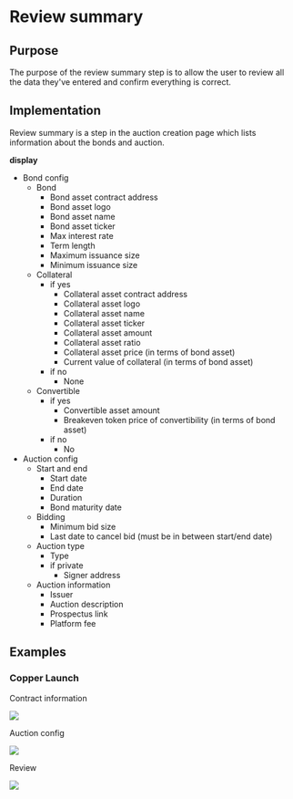 # Review summary

## Purpose

The purpose of the review summary step is to allow the user to review all the data they've entered and confirm everything is correct.

## Implementation

Review summary is a step in the auction creation page which lists information about the bonds and auction.

**display**

* Bond config
  * Bond
    * Bond asset contract address
    * Bond asset logo
    * Bond asset name
    * Bond asset ticker
    * Max interest rate
    * Term length
    * Maximum issuance size
    * Minimum issuance size
  * Collateral
    * if yes
      * Collateral asset contract address
      * Collateral asset logo
      * Collateral asset name
      * Collateral asset ticker
      * Collateral asset amount
      * Collateral asset ratio
      * Collateral asset price (in terms of bond asset)
      * Current value of collateral (in terms of bond asset)
    * if no
      * None
  * Convertible
    * if yes
      * Convertible asset amount
      * Breakeven token price of convertibility (in terms of bond asset)
    * if no
      * No
* Auction config
  * Start and end
    * Start date
    * End date
    * Duration
    * Bond maturity date
  * Bidding
    * Minimum bid size
    * Last date to cancel bid (must be in between start/end date)
  * Auction type
    * Type
    * if private
      * Signer address
  * Auction information
    * Issuer
    * Auction description
    * Prospectus link
    * Platform fee

## Examples

### Copper Launch

Contract information

![](../../../../../spec/assets/copper/token\_information.png)

Auction config

![](../../../../../spec/assets/copper/bond\_config.png)

Review

![](../../../../../spec/assets/copper/auction\_summary.png)
